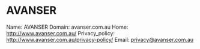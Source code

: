 
# AVANSER

Name: AVANSER
Domain: avanser.com.au
Home: http://www.avanser.com.au/
Privacy_policy: http://www.avanser.com.au/privacy-policy/
Email: privacy@avanser.com.au
